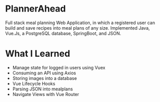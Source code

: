 # PlannerAhead

Full stack meal planning Web Application, in which a registered user can build and save recipes into meal plans of any size.
Implemented Java, Vue.Js, a PostgreSQL database, SpringBoot, and JSON.

# What I Learned

* Manage state for logged in users using Vuex
* Consuming an API using Axios
* Storing images into a database
* Vue Lifecycle Hooks
* Parsing JSON into mealplans
* Navigate Views with Vue Router

